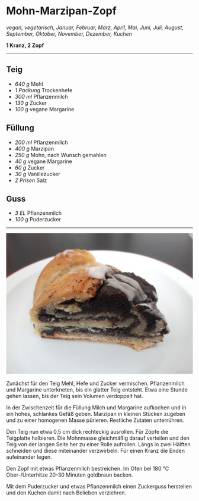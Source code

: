 # Mohn-Marzipan-Zopf

*vegan, vegetarisch, Januar, Februar, März, April, Mai, Juni, Juli, August, September, Oktober, November, Dezember, Kuchen*

**1 Kranz, 2 Zopf**

---

## Teig

- *640 g* Mehl
- *1 Packung* Trockenhefe
- *300 ml* Pflanzenmilch
- *130 g* Zucker
- *100 g* vegane Margarine

## Füllung

- *200 ml* Pflanzenmilch
- *400 g* Marzipan
- *250 g* Mohn, nach Wunsch gemahlen
- *40 g* vegane Margarine
- *60 g* Zucker
- *30 g* Vanillezucker
- *2 Prisen* Salz

## Guss

- *3 EL* Pflanzenmilch
- *100 g* Puderzucker

---

![ein Stück Mohn-Marzipan-Zopf](pics/mohnzopf.jpg)

Zunächst für den Teig Mehl, Hefe und Zucker vermischen. Pflanzenmilch und Margarine unterkneten, bis ein glatter Teig entsteht. Etwa eine Stunde gehen lassen, bis der Teig sein Volumen verdoppelt hat.

In der Zwischenzeit für die Füllung Milch und Margarine aufkochen und in ein hohes, schlankes Gefäß geben. Marzipan in kleinen Stücken zugeben und zu einer homogenen Masse pürieren. Restliche Zutaten unterrühren.

Den Teig nun etwa 0,5 cm dick rechteckig ausrollen. Für Zöpfe die Teigplatte halbieren.  Die Mohnmasse gleichmäßig darauf verteilen und den Teig von der langen Seite her zu einer Rolle aufrollen. Längs in zwei Hälften schneiden und diese miteinander verzwirbeln. Für einen Kranz die Enden aufeinander legen.

Den Zopf mit etwas Pflanzenmilch bestreichen. Im Ofen bei 180 °C Ober-/Unterhitze 20-30 Minuten goldbraun backen.

Mit dem Puderzucker und etwas Pflanzenmilch einen Zuckerguss herstellen und den Kuchen damit nach Belieben verziehren. 
